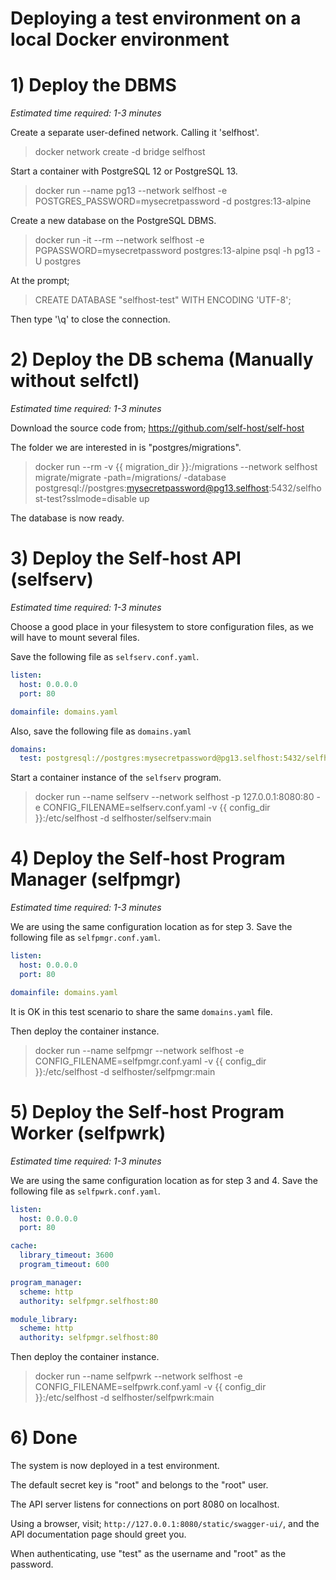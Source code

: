 # Deploying a test environment on a local Docker environment


# 1) Deploy the DBMS

*Estimated time required: 1-3 minutes*

Create a separate user-defined network. Calling it 'selfhost'.

> docker network create -d bridge selfhost

Start a container with PostgreSQL 12 or PostgreSQL 13.

> docker run --name pg13 --network selfhost -e POSTGRES_PASSWORD=mysecretpassword -d postgres:13-alpine

Create a new database on the PostgreSQL DBMS.

> docker run -it --rm --network selfhost -e PGPASSWORD=mysecretpassword postgres:13-alpine psql -h pg13 -U postgres

At the prompt;

> CREATE DATABASE "selfhost-test" WITH ENCODING 'UTF-8';

Then type '\q' to close the connection.


# 2) Deploy the DB schema (Manually without selfctl)

*Estimated time required: 1-3 minutes*

Download the source code from; https://github.com/self-host/self-host

The folder we are interested in is "postgres/migrations".

> docker run --rm -v {{ migration_dir }}:/migrations --network selfhost migrate/migrate -path=/migrations/ -database postgresql://postgres:mysecretpassword@pg13.selfhost:5432/selfhost-test?sslmode=disable up

The database is now ready.


# 3) Deploy the Self-host API (selfserv)

*Estimated time required: 1-3 minutes*

Choose a good place in your filesystem to store configuration files, as we will have to mount several files.

Save the following file as `selfserv.conf.yaml`.

```yaml
listen:
  host: 0.0.0.0
  port: 80

domainfile: domains.yaml
```

Also, save the following file as `domains.yaml`
```yaml
domains:
  test: postgresql://postgres:mysecretpassword@pg13.selfhost:5432/selfhost-test
```

Start a container instance of the `selfserv` program.

> docker run --name selfserv --network selfhost -p 127.0.0.1:8080:80 -e CONFIG_FILENAME=selfserv.conf.yaml -v {{ config_dir }}:/etc/selfhost -d selfhoster/selfserv:main


# 4) Deploy the Self-host Program Manager (selfpmgr)

*Estimated time required: 1-3 minutes*

We are using the same configuration location as for step 3. Save the following file as `selfpmgr.conf.yaml`.

```yaml
listen:
  host: 0.0.0.0
  port: 80

domainfile: domains.yaml
```

It is OK in this test scenario to share the same `domains.yaml` file.

Then deploy the container instance.

> docker run --name selfpmgr --network selfhost -e CONFIG_FILENAME=selfpmgr.conf.yaml -v {{ config_dir }}:/etc/selfhost -d selfhoster/selfpmgr:main


# 5) Deploy the Self-host Program Worker (selfpwrk)

*Estimated time required: 1-3 minutes*

We are using the same configuration location as for step 3 and 4. Save the following file as `selfpwrk.conf.yaml`.

```yaml
listen:
  host: 0.0.0.0
  port: 80

cache:
  library_timeout: 3600
  program_timeout: 600

program_manager:
  scheme: http
  authority: selfpmgr.selfhost:80

module_library:
  scheme: http
  authority: selfpmgr.selfhost:80
```

Then deploy the container instance.

> docker run --name selfpwrk --network selfhost -e CONFIG_FILENAME=selfpwrk.conf.yaml -v {{ config_dir }}:/etc/selfhost -d selfhoster/selfpwrk:main


# 6) Done

The system is now deployed in a test environment.

The default secret key is "root" and belongs to the "root" user.

The API server listens for connections on port 8080 on localhost.

Using a browser, visit; `http://127.0.0.1:8080/static/swagger-ui/`, and the API documentation page should greet you.

When authenticating, use "test" as the username and "root" as the password.

